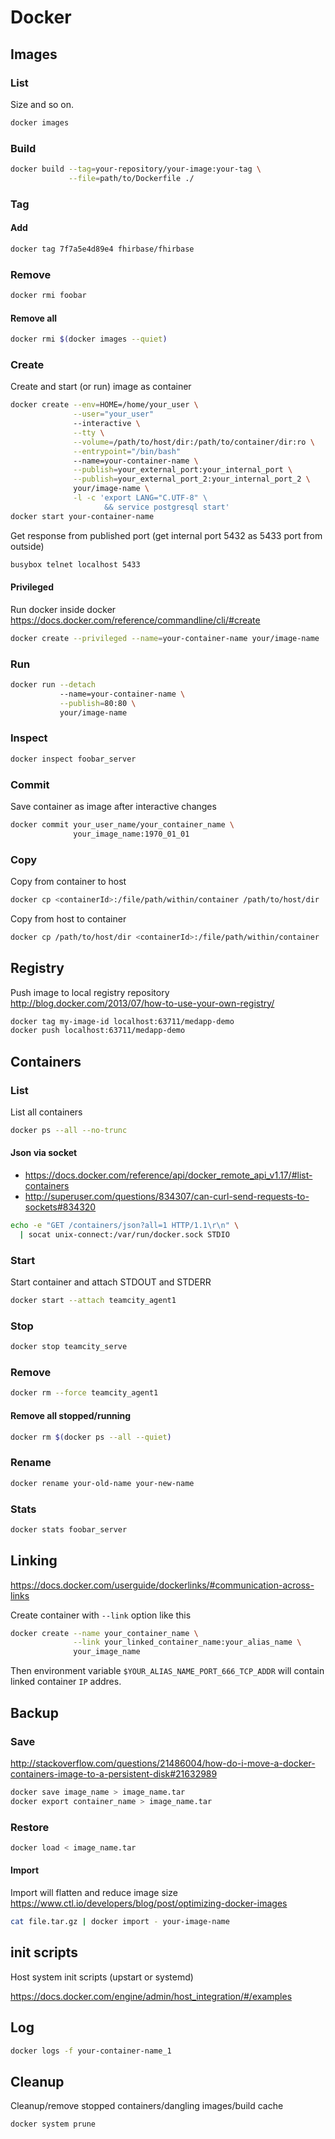 # Docker

## Images

### List

Size and so on.

```sh
docker images
```

### Build

```sh
docker build --tag=your-repository/your-image:your-tag \
             --file=path/to/Dockerfile ./
```

### Tag

#### Add

```sh
docker tag 7f7a5e4d89e4 fhirbase/fhirbase
```

### Remove

```sh
docker rmi foobar
```

#### Remove all

```sh
docker rmi $(docker images --quiet)
```

### Create

Create and start (or run) image as container

```sh
docker create --env=HOME=/home/your_user \
              --user="your_user"
              --interactive \
              --tty \
              --volume=/path/to/host/dir:/path/to/container/dir:ro \
              --entrypoint="/bin/bash"
              --name=your-container-name \
              --publish=your_external_port:your_internal_port \
              --publish=your_external_port_2:your_internal_port_2 \
              your/image-name \
              -l -c 'export LANG="C.UTF-8" \
                     && service postgresql start'
docker start your-container-name
```

Get response from published port (get internal port 5432 as 5433 port
from outside)

```sh
busybox telnet localhost 5433
```

#### Privileged

Run docker inside docker
<https://docs.docker.com/reference/commandline/cli/#create>

```sh
docker create --privileged --name=your-container-name your/image-name
```

### Run

```sh
docker run --detach
           --name=your-container-name \
           --publish=80:80 \
           your/image-name
```

### Inspect

```sh
docker inspect foobar_server
```

### Commit

Save container as image after interactive changes

```sh
docker commit your_user_name/your_container_name \
              your_image_name:1970_01_01
```

### Copy

Copy from container to host

```sh
docker cp <containerId>:/file/path/within/container /path/to/host/dir
```

Copy from host to container

```sh
docker cp /path/to/host/dir <containerId>:/file/path/within/container
```

## Registry

Push image to local registry repository  
<http://blog.docker.com/2013/07/how-to-use-your-own-registry/>

```sh
docker tag my-image-id localhost:63711/medapp-demo
docker push localhost:63711/medapp-demo
```

## Containers

### List

List all containers

```sh
docker ps --all --no-trunc
```

#### Json via socket

* <https://docs.docker.com/reference/api/docker_remote_api_v1.17/#list-containers>
* <http://superuser.com/questions/834307/can-curl-send-requests-to-sockets#834320>

```sh
echo -e "GET /containers/json?all=1 HTTP/1.1\r\n" \
  | socat unix-connect:/var/run/docker.sock STDIO
```

### Start

Start container and attach STDOUT and STDERR

```sh
docker start --attach teamcity_agent1
```

### Stop

```sh
docker stop teamcity_serve
```

### Remove

```sh
docker rm --force teamcity_agent1
```

#### Remove all stopped/running

```sh
docker rm $(docker ps --all --quiet)
```

### Rename

```sh
docker rename your-old-name your-new-name
```

### Stats

```sh
docker stats foobar_server
```

## Linking

<https://docs.docker.com/userguide/dockerlinks/#communication-across-links>

Create container with `--link` option like this

```sh
docker create --name your_container_name \
              --link your_linked_container_name:your_alias_name \
              your_image_name
```

Then environment variable `$YOUR_ALIAS_NAME_PORT_666_TCP_ADDR`
will contain linked container `IP` addres.

## Backup

### Save

<http://stackoverflow.com/questions/21486004/how-do-i-move-a-docker-containers-image-to-a-persistent-disk#21632989>

```sh
docker save image_name > image_name.tar
docker export container_name > image_name.tar
```

### Restore

```sh
docker load < image_name.tar
```

#### Import

Import will flatten and reduce image size
<https://www.ctl.io/developers/blog/post/optimizing-docker-images>

```sh
cat file.tar.gz | docker import - your-image-name
```

## init scripts

Host system init scripts (upstart or systemd)

<https://docs.docker.com/engine/admin/host_integration/#/examples>

## Log

```sh
docker logs -f your-container-name_1
```

## Cleanup

Cleanup/remove stopped containers/dangling images/build cache

```sh
docker system prune
```
